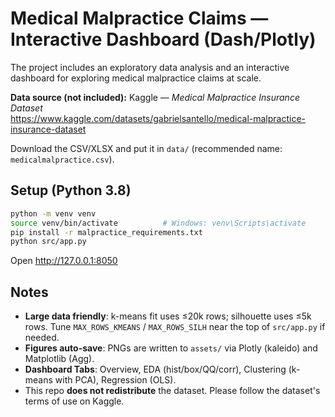 # Medical Malpractice Claims — Interactive Dashboard (Dash/Plotly)

The project includes an exploratory data analysis and
an interactive dashboard for exploring medical malpractice claims at scale.

**Data source (not included):**
Kaggle — *Medical Malpractice Insurance Dataset*  
https://www.kaggle.com/datasets/gabrielsantello/medical-malpractice-insurance-dataset

Download the CSV/XLSX and put it in `data/` (recommended name: `medicalmalpractice.csv`).

## Setup (Python 3.8)
```bash
python -m venv venv
source venv/bin/activate          # Windows: venv\Scripts\activate
pip install -r malpractice_requirements.txt
python src/app.py
```
Open http://127.0.0.1:8050

## Notes
- **Large data friendly**: k-means fit uses ≤20k rows; silhouette uses ≤5k rows. Tune
  `MAX_ROWS_KMEANS` / `MAX_ROWS_SILH` near the top of `src/app.py` if needed.
- **Figures auto-save**: PNGs are written to `assets/` via Plotly (kaleido) and Matplotlib (Agg).
- **Dashboard Tabs**: Overview, EDA (hist/box/QQ/corr), Clustering (k-means with PCA), Regression (OLS).
- This repo **does not redistribute** the dataset. Please follow the dataset's terms of use on Kaggle.
